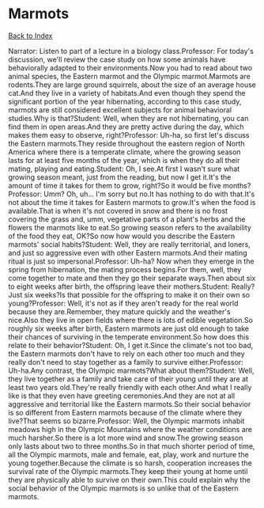 # Marmots
[Back to Index](https://github.com/windows10010/tpoExtractor/blog/master/README.md)

Narrator: Listen to part of a lecture in a biology class.Professor: For today's discussion, we'll review the case study on how some animals have behaviorally adapted to their environments.Now you had to read about two animal species, the Eastern marmot and the Olympic marmot.Marmots are rodents.They are large ground squirrels, about the size of an average house cat.And they live in a variety of habitats.And even though they spend the significant portion of the year hibernating, according to this case study, marmots are still considered excellent subjects for animal behavioral studies.Why is that?Student: Well, when they are not hibernating, you can find them in open areas.And they are pretty active during the day, which makes them easy to observe, right?Professor: Uh-ha, so first let's discuss the Eastern marmots.They reside throughout the eastern region of North America where there is a temperate climate, where the growing season lasts for at least five months of the year, which is when they do all their mating, playing and eating.Student: Oh, I see.At first I wasn't sure what growing season meant, just from the reading, but now I get it.It's the amount of time it takes for them to grow, right?So it would be five months?Professor: Umm? Oh, uh... I'm sorry but no.It has nothing to do with that.It's not about the time it takes for Eastern marmots to grow.It's when the food is available.That is when it's not covered in snow and there is no frost covering the grass and, umm, vegetative parts of a plant's herbs and the flowers the marmots like to eat.So growing season refers to the availability of the food they eat, OK?So now how would you describe the Eastern marmots' social habits?Student: Well, they are really territorial, and loners, and just so aggressive even with other Eastern marmots.And their mating ritual is just so impersonal.Professor: Uh-ha? Now when they emerge in the spring from hibernation, the mating process begins.For them, well, they come together to mate and then they go their separate ways.Then about six to eight weeks after birth, the offspring leave their mothers.Student: Really? Just six weeks?Is that possible for the offspring to make it on their own so young?Professor: Well, it's not as if they aren't ready for the real world because they are.Remember, they mature quickly and the weather's nice.Also they live in open fields where there is lots of edible vegetation.So roughly six weeks after birth, Eastern marmots are just old enough to take their chances of surviving in the temperate environment.So how does this relate to their behavior?Student: Oh, I get it.Since the climate's not too bad, the Eastern marmots don't have to rely on each other too much and they really don't need to stay together as a family to survive either.Professor: Uh-ha.Any contrast, the Olympic marmots?What about them?Student: Well, they live together as a family and take care of their young until they are at least two years old.They're really friendly with each other.And what I really like is that they even have greeting ceremonies.And they are not at all aggressive and territorial like the Eastern marmots.So their social behavior is so different from Eastern marmots because of the climate where they live?That seems so bizarre.Professor: Well, the Olympic marmots inhabit meadows high in the Olympic Mountains where the weather conditions are much harsher.So there is a lot more wind and snow.The growing season only lasts about two to three months.So in that much shorter period of time, all the Olympic marmots, male and female, eat, play, work and nurture the young together.Because the climate is so harsh, cooperation increases the survival rate of the Olympic marmots.They keep their young at home until they are physically able to survive on their own.This could explain why the social behavior of the Olympic marmots is so unlike that of the Eastern marmots.
 